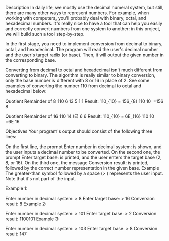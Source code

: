 Description
In daily life, we mostly use the decimal numeral system, but still, there are many other ways to represent numbers. For example, when working with computers, you'll probably deal with binary, octal, and hexadecimal numbers. It's really nice to have a tool that can help you easily and correctly convert numbers from one system to another: in this project, we will build such a tool step-by-step.

In the first stage, you need to implement conversion from decimal to binary, octal, and hexadecimal. The program will read the user's decimal number and the user's target radix (or base). Then, it will output the given number in the corresponding base.

Converting from decimal to octal and hexadecimal isn't much different from converting to binary. The algorithm is really similar to binary conversion, only the base number is different with 8 or 16 in place of 2. See some examples of converting the number 110 from decimal to octal and hexadecimal below:

Quotient	Remainder of 8
110	6
13	5
1	1
Result: 110_{10} = 156_{8}
110 
10
​
 =156 
8
​
 

Quotient	Remainder of 16
110	14 (E)
6	6
Result: 110_{10} = 6E_{16}
110 
10
​
 =6E 
16
​
 

Objectives
Your program's output should consist of the following three lines:

On the first line, the prompt Enter number in decimal system: is shown, and the user inputs a decimal number to be converted.
On the second one, the prompt Enter target base: is printed, and the user enters the target base (2, 8, or 16).
On the third one, the message Conversion result: is printed, followed by the correct number representation in the given base.
Example
The greater-than symbol followed by a space (> ) represents the user input. Note that it's not part of the input.

Example 1:

Enter number in decimal system: > 8
Enter target base: > 16
Conversion result: 8
Example 2:

Enter number in decimal system: > 101
Enter target base: > 2
Conversion result: 1100101
Example 3:

Enter number in decimal system: > 103
Enter target base: > 8
Conversion result: 147
